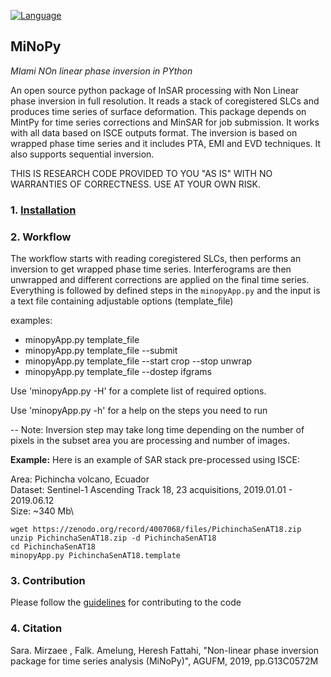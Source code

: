 [![Language](https://img.shields.io/badge/python-3.5%2B-blue.svg)](https://www.python.org/)

## MiNoPy ##
*MIami NOn linear phase inversion in PYthon*

An open source python package of InSAR processing with Non Linear phase inversion in full resolution. It reads a stack of coregistered SLCs and
produces time series of surface deformation. This package depends on MintPy for time series corrections and MinSAR for job submission.
It works with all data based on ISCE outputs format. The inversion is based on wrapped phase time series and it includes PTA, EMI and EVD techniques.
It also supports sequential inversion.

THIS IS RESEARCH CODE PROVIDED TO YOU "AS IS" WITH NO WARRANTIES OF CORRECTNESS. USE AT YOUR OWN RISK.


### 1. [Installation](./installation.md) ###

### 2. Workflow ###

The workflow starts with reading coregistered SLCs, then performs an inversion to get wrapped phase time series.
Interferograms are then unwrapped and different corrections are applied on the final time series.
Everything is followed by defined steps in the `minopyApp.py` and the input is a text file containing adjustable options (template_file)

examples:

- minopyApp.py template_file
- minopyApp.py template_file --submit
- minopyApp.py template_file --start crop --stop unwrap
- minopyApp.py template_file --dostep ifgrams


Use 'minopyApp.py -H' for a complete list of required options.

Use 'minopyApp.py -h' for a help on the steps you need to run 

-- Note:
Inversion step may take long time depending on the number of pixels in the subset area you are processing and number of images. 


**Example:** Here is an example of SAR stack pre-processed using ISCE:

Area: Pichincha volcano, Ecuador\
Dataset: Sentinel-1 Ascending Track 18, 23 acquisitions, 2019.01.01 - 2019.06.12\
Size: ~340 Mb\
```
wget https://zenodo.org/record/4007068/files/PichinchaSenAT18.zip
unzip PichinchaSenAT18.zip -d PichinchaSenAT18
cd PichinchaSenAT18
minopyApp.py PichinchaSenAT18.template 
```


### 3. Contribution ###
Please follow the [guidelines](./CONTRIBUTING.md) for contributing to the code

### 4. Citation ###

Sara. Mirzaee , Falk. Amelung, Heresh Fattahi, "Non-linear phase inversion package for time series analysis (MiNoPy)", AGUFM, 2019, pp.G13C0572M


